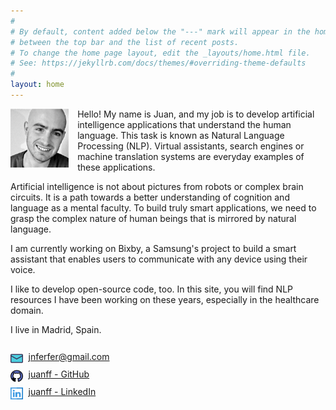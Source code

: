 ```yaml
---
#
# By default, content added below the "---" mark will appear in the home page
# between the top bar and the list of recent posts.
# To change the home page layout, edit the _layouts/home.html file.
# See: https://jekyllrb.com/docs/themes/#overriding-theme-defaults
#
layout: home
---
```


<style>

.company-icon {
	float:left;
	width:1.22rem;
	margin-right:9px;
	vertical-align:text-bottom;
}

</style>

<img src = 'assets/juan-photo.png' style="float:left;width:5.8rem;margin-right:0.9rem"/>

Hello! My name is Juan, and my job is to develop artificial intelligence applications that understand the human language. This task is known as Natural Language Processing (NLP). Virtual assistants, search engines or machine translation systems are everyday examples of these applications. 

Artificial intelligence is not about pictures from robots or complex brain circuits. It is a path towards a better understanding of cognition and language as a mental faculty. To build truly smart applications, we need to grasp the complex nature of human beings that is mirrored by natural language.

I am currently working on Bixby, a Samsung's project to build a smart assistant that enables users to communicate with any device using their voice.

I like to develop open-source code, too. In this site, you will find NLP resources I have been working on these years, especially in the healthcare domain.

I live in Madrid, Spain.

<p style="line-height: 100%;">
<br/><img class = 'company-icon' src = 'assets/index/mail.png'/> <a href="mailto:&#106;&#110;&#102;&#101;&#114;&#102;&#101;&#114;&#064;&#103;&#109;&#097;&#105;&#108;&#046;&#099;&#111;&#109;">&#106;&#110;&#102;&#101;&#114;&#102;&#101;&#114;&#064;&#103;&#109;&#097;&#105;&#108;&#046;&#099;&#111;&#109;</a><br/><br/>
<img class = 'company-icon' src = 'assets/index/github.png'/> <a href="https://github.com/JuanFF/">juanff - GitHub</a><br/><br/>
<img class = 'company-icon' src = 'assets/index/linkedin.png'/> <a href="https://www.linkedin.com/in/juanff/">juanff - LinkedIn</a><br/><br/>
</p>